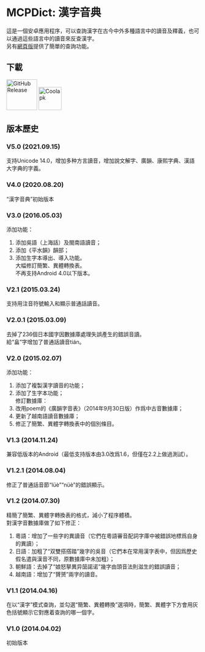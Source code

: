 # MCPDict: 漢字音典

這是一個安卓應用程序，可以查詢漢字在古今中外多種語言中的讀音及釋義，也可以通過這些語言中的讀音來反查漢字。  
另有[網頁版](https://mcpdict.sourceforge.io/)提供了簡單的查詢功能。

## 下載 
[<img alt="GitHub Release" src='https://github.githubassets.com/images/modules/logos_page/GitHub-Mark.png' height='80px'>](https://github.com/osfans/MCPDict/releases)
[<img alt='Coolapk' src='https://static.coolapk.com/static/web/v8/img/icon.png' height='60px'/>](https://www.coolapk.com/apk/com.osfans.mcpdict)

## 版本歷史

### V5.0 (2021.09.15)
支持Unicode 14.0，增加多种方言讀音，增加說文解字、廣韻、康熙字典、漢語大字典的字義。

### V4.0 (2020.08.20)
“漢字音典”初始版本

### V3.0 (2016.05.03)
添加功能：<br>
1) 添加吳語（上海話）及閩南語讀音；<br>
2) 添加《平水韻》韻部；<br>
3) 添加生字本導出、導入功能。<br>
大幅修訂簡繁、異體轉換表。<br>
不再支持Android 4.0以下版本。<br>

### V2.1 (2015.03.24)
支持用注音符號輸入和顯示普通話讀音。<br>

### V2.0.1 (2015.03.09)
去掉了236個日本國字因數據庫處理失誤產生的錯誤音讀。<br>
給“畠”字增加了普通話讀音tián。<br>

### V2.0 (2015.02.07)
添加功能：<br>
1) 添加了複製漢字讀音的功能；<br>
2) 添加了生字本功能；<br>
修訂數據庫：<br>
1) 改用poem的《廣韻字音表》（2014年9月30日版）作爲中古音數據庫；<br>
2) 更新了越南語讀音數據庫；<br>
3) 修正了簡繁、異體字轉換表中的個別條目。<br>

### V1.3 (2014.11.24)
兼容低版本的Android（最低支持版本由3.0改爲1.6，但僅在2.2上做過測試）。

### V1.2.1 (2014.08.04)
修正了普通話音節“lüè”“nüè”的錯誤顯示。

### V1.2 (2014.07.30)
精簡了簡繁、異體字轉換表的格式，減小了程序體積。<br>
對漢字音數據庫做了如下修正：<br>
1) 粵語：增加了一些字的異讀音（它們在粵語審音配詞字庫中被錯誤地標爲自身的異讀）；<br>
2) 日語：加粗了“双雙搭撘踏”幾字的吳音（它們本在常用漢字表中，但因爲歷史假名遣與漢音不同，原數據庫中未加粗）；<br>
3) 朝鮮語：去掉了“娘怒拏異异笝諾诺”幾字由頭音法則滋生的錯誤讀音；<br>
4) 越南語：增加了“贇赟”兩字的讀音。<br>

### V1.1 (2014.04.16)
在以“漢字”模式查詢，並勾選“簡繁、異體轉換”選項時，簡繁、異體字下方會用灰色括號顯示它對應着查詢的哪一個字。

### V1.0 (2014.04.02)
初始版本
